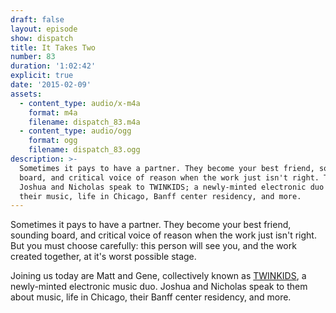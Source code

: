 ```yaml
---
draft: false
layout: episode
show: dispatch
title: It Takes Two
number: 83
duration: '1:02:42'
explicit: true
date: '2015-02-09'
assets:
  - content_type: audio/x-m4a
    format: m4a
    filename: dispatch_83.m4a
  - content_type: audio/ogg
    format: ogg
    filename: dispatch_83.ogg
description: >-
  Sometimes it pays to have a partner. They become your best friend, sounding
  board, and critical voice of reason when the work just isn't right. This week,
  Joshua and Nicholas speak to TWINKIDS; a newly-minted electronic duo about
  their music, life in Chicago, Banff center residency, and more.
---
```

Sometimes it pays to have a partner. They become your best friend, sounding board, and critical voice of reason when the work just isn't right. But you must choose carefully: this person will see you, and the work created together, at it's worst possible stage.

Joining us today are Matt and Gene, collectively known as [TWINKIDS](https://www.facebook.com/officialtwinkids), a newly-minted electronic music duo. Joshua and Nicholas speak to them about music, life in Chicago, their Banff center residency, and more.